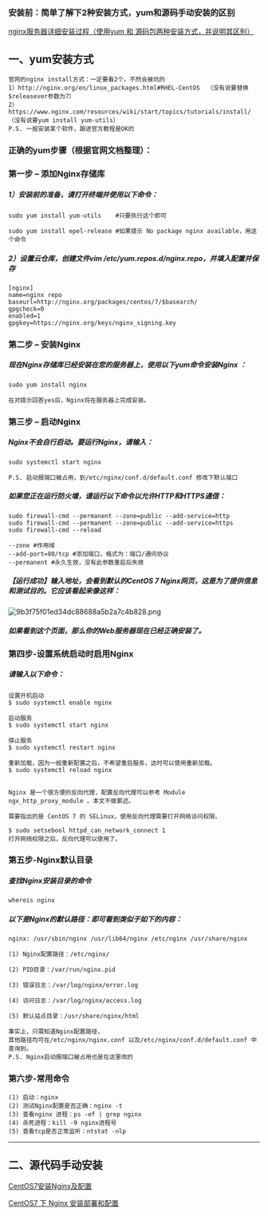 ### 安装前：简单了解下2种安装方式，yum和源码手动安装的区别

[nginx服务器详细安装过程（使用yum 和 源码包两种安装方式，并说明其区别）](https://segmentfault.com/a/1190000007116797)

## 一、yum安装方式
```
官网的nginx install方式：一定要看2个，不然会被坑的
1）http://nginx.org/en/linux_packages.html#RHEL-CentOS  （没有说要替换$releasever参数为7）
2）https://www.nginx.com/resources/wiki/start/topics/tutorials/install/  （没有说要yum install yum-utils）
P.S. 一般安装某个软件，跟进官方教程是OK的
```

### 正确的yum步骤（根据官网文档整理）：

### 第一步 – 添加Nginx存储库

##### 1）安装前的准备，请打开终端并使用以下命令：
```
sudo yum install yum-utils    #只要执行这个即可

sudo yum install epel-release #如果提示 No package nginx available，用这个命令
```

##### 2）设置云仓库，创建文件vim /etc/yum.repos.d/nginx.repo，并填入配置并保存 
```
[nginx]
name=nginx repo
baseurl=http://nginx.org/packages/centos/7/$basearch/
gpgcheck=0
enabled=1
gpgkey=https://nginx.org/keys/nginx_signing.key
```
### 第二步 – 安装Nginx
##### 现在Nginx存储库已经安装在您的服务器上，使用以下yum命令安装Nginx ：
```
sudo yum install nginx

在对提示回答yes后，Nginx将在服务器上完成安装。
```

### 第三步 – 启动Nginx
##### Nginx不会自行启动。要运行Nginx，请输入：
```
sudo systemctl start nginx

P.S. 启动报端口被占用，到/etc/nginx/conf.d/default.conf 修改下默认端口
```
##### 如果您正在运行防火墙，请运行以下命令以允许HTTP和HTTPS通信：
```
sudo firewall-cmd --permanent --zone=public --add-service=http 
sudo firewall-cmd --permanent --zone=public --add-service=https
sudo firewall-cmd --reload

--zone #作用域
--add-port=80/tcp #添加端口，格式为：端口/通讯协议
--permanent #永久生效，没有此参数重启后失效
```
##### 【运行成功】输入地址，会看到默认的CentOS 7 Nginx网页，这是为了提供信息和测试目的。它应该看起来像这样：
![9b3f75f01ed34dc88688a5b2a7c4b828.png](https://www.centos.bz/wp-content/uploads/2018/01/1-7.png)
##### 如果看到这个页面，那么你的Web服务器现在已经正确安装了。
### 第四步-设置系统启动时启用Nginx
##### 请输入以下命令：
```
设置开机启动
$ sudo systemctl enable nginx
 
启动服务
$ sudo systemctl start nginx
 
停止服务
$ sudo systemctl restart nginx
 
重新加载，因为一般重新配置之后，不希望重启服务，这时可以使用重新加载。
$ sudo systemctl reload nginx
 
 
Nginx 是一个很方便的反向代理，配置反向代理可以参考 Module ngx_http_proxy_module 。本文不做累述。
 
需要指出的是 CentOS 7 的 SELinux，使用反向代理需要打开网络访问权限。
 
$ sudo setsebool httpd_can_network_connect 1 
打开网络权限之后，反向代理可以使用了。
```
### 第五步-Nginx默认目录
##### 查找Nginx安装目录的命令
```
whereis nginx
```
##### 以下是Nginx的默认路径：即可看到类似于如下的内容：
```
nginx: /usr/sbin/nginx /usr/lib64/nginx /etc/nginx /usr/share/nginx

(1) Nginx配置路径：/etc/nginx/

(2) PID目录：/var/run/nginx.pid

(3) 错误日志：/var/log/nginx/error.log

(4) 访问日志：/var/log/nginx/access.log

(5) 默认站点目录：/usr/share/nginx/html

事实上，只需知道Nginx配置路径，
其他路径均可在/etc/nginx/nginx.conf 以及/etc/nginx/conf.d/default.conf 中查询到。
P.S. Nginx启动报端口被占用也是在这里改的
```
### 第六步-常用命令
```
(1) 启动：nginx
(2) 测试Nginx配置是否正确：nginx -t
(3) 查看nginx 进程：ps -ef | grep nginx
(4) 杀死进程：kill -9 nginx进程号
(5) 查看tcp是否正常监听：ntstat -nlp
```


* * *
## 二、源代码手动安装 

[CentOS7安装Nginx及配置](https://www.jianshu.com/p/9a6c96ecc8b8)

[CentOS7 下 Nginx 安装部署和配置](https://www.linuxidc.com/Linux/2018-07/153183.htm)

